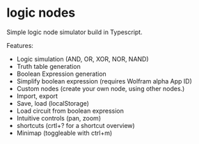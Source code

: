 # logic nodes

Simple logic node simulator build in Typescript.

Features:

- Logic simulation (AND, OR, XOR, NOR, NAND)
- Truth table generation
- Boolean Expression generation
- Simplify boolean expression (requires Wolfram alpha App ID)
- Custom nodes (create your own node, using other nodes.)
- Import, export
- Save, load (localStorage)
- Load circuit from boolean expression
- Intuitive controls (pan, zoom)
- shortcuts (crtl+? for a shortcut overview)
- Minimap (toggleable with ctrl+m)
